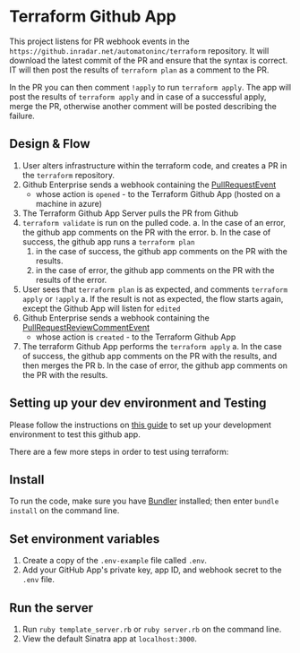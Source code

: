 # Terraform Github App

This project listens for PR webhook events in the `https://github.inradar.net/automatoninc/terraform` repository. 
It will download the latest commit of the PR and ensure that the syntax is correct. IT will then post the results 
of `terraform plan` as a comment to the PR.

In the PR you can then comment `!apply` to run `terraform apply`. The app will post the results of `terraform apply`
and in case of a successful apply, merge the PR, otherwise another comment will be posted describing the failure.

## Design & Flow

1. User alters infrastructure within the terraform code, and creates a PR in the `terraform` repository.
2. Github Enterprise sends a webhook containing the [PullRequestEvent](https://developer.github.com/v3/activity/events/types/#pullrequestevent)
   - whose action is `opened` - to the Terraform Github App (hosted on a machine in azure) 
3. The Terraform Github App Server pulls the PR from Github
4. `terraform validate` is run on the pulled code. 
  a. In the case of an error, the github app comments on the PR with the error.
  b. In the case of success, the github app runs a `terraform plan`
    1. in the case of success, the github app comments on the PR with the results.
    2. in the case of error, the github app comments on the PR with the results of the error.
5. User sees that `terraform plan` is as expected, and comments `terraform apply` or `!apply` 
   a. If the result is not as expected, the flow starts again, except the Github App will listen for `edited`
6. Github Enterprise sends a webhook containing the [PullRequestReviewCommentEvent](https://developer.github.com/v3/activity/events/types/#pullrequestreviewcommentevent)
   - whose action is `created` - to the Terraform Github App
7. The terraform Github App performs the `terraform apply`
  a. In the case of success, the github app comments on the PR with the results, and then merges the PR
  b. In the case of error, the github app comments on the PR with the results.



## Setting up your dev environment and Testing

Please follow the instructions on [this guide](https://developer.github.com/enterprise/2.15/apps/quickstart-guides/setting-up-your-development-environment/)
to set up your development environment to test this github app.

There are a few more steps in order to test using terraform:

<TODO>


## Install

To run the code, make sure you have [Bundler](http://gembundler.com/) installed; then enter `bundle install` on the command line.

## Set environment variables

1. Create a copy of the `.env-example` file called `.env`.
2. Add your GitHub App's private key, app ID, and webhook secret to the `.env` file.

## Run the server

1. Run `ruby template_server.rb` or `ruby server.rb` on the command line.
1. View the default Sinatra app at `localhost:3000`.
